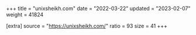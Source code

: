 +++
title = "unixsheikh.com"
date = "2022-03-22"
updated = "2023-02-07"
weight = 41824

[extra]
source = "https://unixsheikh.com/"
ratio = 93
size = 41
+++

